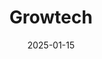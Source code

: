 ---
title: Growtech
description: A website for athletes to track their progress and achievements.
img: ["https://es.coachesvoice.com/wp-content/uploads/2025/02/sancet_main-scaled.jpg", "https://phantom-marca.unidadeditorial.es/6438f1952954c02c0d7fd9acc711a115/resize/828/f/jpg/assets/multimedia/imagenes/2021/05/15/16210775577058.jpg"]
technologies: ["SpringBoot", "Java", "MySQL", "HTML", "Tailwind", "JavaScript"]
github: "https://github.com/IbaiZJ/Growtech"
date: "2025-01-15"
---